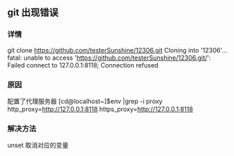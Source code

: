 ## git 出现错误 ##
### 详情 ###
git clone https://github.com/testerSunshine/12306.git
Cloning into '12306'...
fatal: unable to access 'https://github.com/testerSunshine/12306.git/': Failed connect to 127.0.0.1:8118; Connection refused
### 原因 ###
配置了代理服务器
[cd@localhost~]$env |grep -i proxy
http_proxy=http://127.0.0.1:8118
https_proxy=http://127.0.0.1:8118
### 解决方法 ###
unset 取消对应的变量

